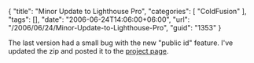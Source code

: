{
	"title": "Minor Update to Lighthouse Pro",
	"categories": [
		"ColdFusion"
	],
	"tags": [],
	"date": "2006-06-24T14:06:00+06:00",
	"url": "/2006/06/24/Minor-Update-to-Lighthouse-Pro",
	"guid": "1353"
}

The last version had a small bug with the new "public id" feature. I've updated the zip and posted it to the <a href="http://ray.camdenfamily.com/projects/lhp/">project page</a>.